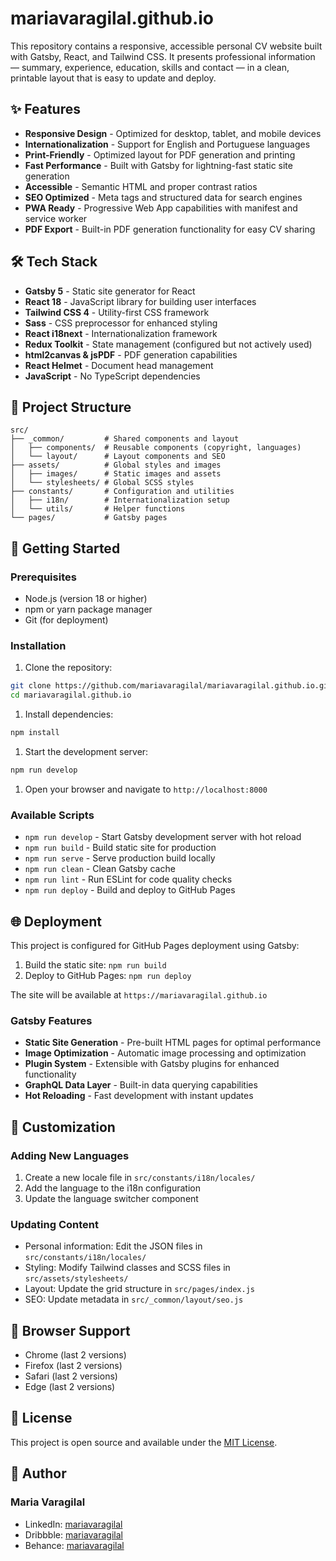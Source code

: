 # mariavaragilal.github.io

This repository contains a responsive, accessible personal CV website built with Gatsby, React, and Tailwind CSS. It presents professional information — summary, experience, education, skills and contact — in a clean, printable layout that is easy to update and deploy.

## ✨ Features

- **Responsive Design** - Optimized for desktop, tablet, and mobile devices
- **Internationalization** - Support for English and Portuguese languages
- **Print-Friendly** - Optimized layout for PDF generation and printing
- **Fast Performance** - Built with Gatsby for lightning-fast static site generation
- **Accessible** - Semantic HTML and proper contrast ratios
- **SEO Optimized** - Meta tags and structured data for search engines
- **PWA Ready** - Progressive Web App capabilities with manifest and service worker
- **PDF Export** - Built-in PDF generation functionality for easy CV sharing

## 🛠 Tech Stack

- **Gatsby 5** - Static site generator for React
- **React 18** - JavaScript library for building user interfaces
- **Tailwind CSS 4** - Utility-first CSS framework
- **Sass** - CSS preprocessor for enhanced styling
- **React i18next** - Internationalization framework
- **Redux Toolkit** - State management (configured but not actively used)
- **html2canvas & jsPDF** - PDF generation capabilities
- **React Helmet** - Document head management
- **JavaScript** - No TypeScript dependencies

## 📁 Project Structure

```text
src/
├── _common/         # Shared components and layout
│   ├── components/  # Reusable components (copyright, languages)
│   └── layout/      # Layout components and SEO
├── assets/          # Global styles and images
│   ├── images/      # Static images and assets
│   └── stylesheets/ # Global SCSS styles
├── constants/       # Configuration and utilities
│   ├── i18n/        # Internationalization setup
│   └── utils/       # Helper functions
└── pages/           # Gatsby pages
```

## 🚀 Getting Started

### Prerequisites

- Node.js (version 18 or higher)
- npm or yarn package manager
- Git (for deployment)

### Installation

1. Clone the repository:

```bash
git clone https://github.com/mariavaragilal/mariavaragilal.github.io.git
cd mariavaragilal.github.io
```

1. Install dependencies:

```bash
npm install
```

1. Start the development server:

```bash
npm run develop
```

1. Open your browser and navigate to `http://localhost:8000`

### Available Scripts

- `npm run develop` - Start Gatsby development server with hot reload
- `npm run build` - Build static site for production
- `npm run serve` - Serve production build locally
- `npm run clean` - Clean Gatsby cache
- `npm run lint` - Run ESLint for code quality checks
- `npm run deploy` - Build and deploy to GitHub Pages

## 🌐 Deployment

This project is configured for GitHub Pages deployment using Gatsby:

1. Build the static site: `npm run build`
2. Deploy to GitHub Pages: `npm run deploy`

The site will be available at `https://mariavaragilal.github.io`

### Gatsby Features

- **Static Site Generation** - Pre-built HTML pages for optimal performance
- **Image Optimization** - Automatic image processing and optimization
- **Plugin System** - Extensible with Gatsby plugins for enhanced functionality
- **GraphQL Data Layer** - Built-in data querying capabilities
- **Hot Reloading** - Fast development with instant updates

## 🎨 Customization

### Adding New Languages

1. Create a new locale file in `src/constants/i18n/locales/`
2. Add the language to the i18n configuration
3. Update the language switcher component

### Updating Content

- Personal information: Edit the JSON files in `src/constants/i18n/locales/`
- Styling: Modify Tailwind classes and SCSS files in `src/assets/stylesheets/`
- Layout: Update the grid structure in `src/pages/index.js`
- SEO: Update metadata in `src/_common/layout/seo.js`

## 📱 Browser Support

- Chrome (last 2 versions)
- Firefox (last 2 versions)
- Safari (last 2 versions)
- Edge (last 2 versions)

## 📄 License

This project is open source and available under the [MIT License](LICENSE).

## 👤 Author

### Maria Varagilal

- LinkedIn: [mariavaragilal](<https://www.linkedin.com/in/mariavaragilal>)
- Dribbble: [mariavaragilal](https://dribbble.com/mariavaragilal)
- Behance: [mariavaragilal](https://be.net/mariavaragilal)
